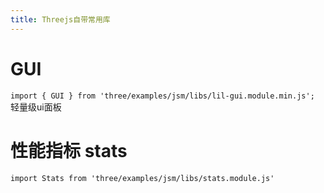 ```yaml
---
title: Threejs自带常用库
---
```

# GUI
`import { GUI } from 'three/examples/jsm/libs/lil-gui.module.min.js';`
轻量级ui面板

# 性能指标 stats
`import Stats from 'three/examples/jsm/libs/stats.module.js'`
